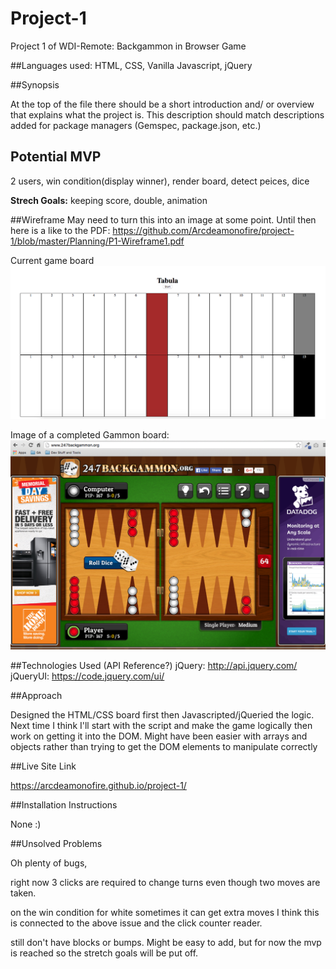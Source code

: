 # Project-1
Project 1 of WDI-Remote: Backgammon in Browser Game

##Languages used: 
HTML, CSS, Vanilla Javascript, jQuery

##Synopsis

At the top of the file there should be a short introduction and/ or overview that explains what the project is. This description should match descriptions added for package managers (Gemspec, package.json, etc.)

## Potential MVP
2 users, win condition(display winner), render board, detect peices, dice

**Strech Goals:** keeping score, double, animation

##Wireframe
May need to turn this into an image at some point. Until then here is a like to the PDF: https://github.com/Arcdeamonofire/project-1/blob/master/Planning/P1-Wireframe1.pdf

Current game board
![alt text](https://github.com/Arcdeamonofire/project-1/blob/master/Planning/board.png)

Image of a completed Gammon board:
![alt text](https://github.com/Arcdeamonofire/project-1/blob/master/Planning/BG%20example%20site%20for%20visual%20reference.png)

##Technologies Used (API Reference?)
jQuery: http://api.jquery.com/
jQueryUI: https://code.jquery.com/ui/

##Approach

Designed the HTML/CSS board first then Javascripted/jQueried the logic.
Next time I think I'll start with the script and make the game logically then work on getting it into the DOM. Might have been easier with arrays and objects rather than trying to get the DOM elements to manipulate correctly

##Live Site Link

https://arcdeamonofire.github.io/project-1/

##Installation Instructions

None :)

##Unsolved Problems

Oh plenty of bugs, 

right now 3 clicks are required to change turns even though two moves are taken.

on the win condition for white sometimes it can get extra moves I think this is connected to the above issue and the click counter reader.

still don't have blocks or bumps. Might be easy to add, but for now the mvp is reached so the stretch goals will be put off.